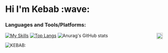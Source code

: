<h1>Hi I'm Kebab :wave:</h1>


### Languages and Tools/Platforms:
<img align="right" src="https://visitor-badge.laobi.icu/badge?page_id=donrskbb.github.io" height="20px">

[![My Skills](https://skillicons.dev/icons?i=js,html,css,react,cpp,cs,discord,bots,git,github,lua,nodejs)](https://discord.gg/deckofcards)
[![Top Langs](https://github-readme-stats.vercel.app/api/top-langs/?username=donrskbb)](https://github.com/anuraghazra/github-readme-stats)
![Anurag's GitHub stats](https://github-readme-stats.vercel.app/api?username=donrskbb&theme=vue-dark&show_icons=true)


<img align="left" alt="KEBAB:" src="https://github-stats-alpha.vercel.app/api?username=donrskbb&cc=000&tc=fff&ic=fff&bc=000" />

